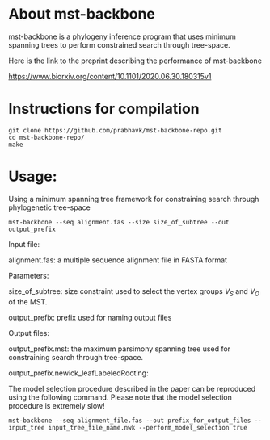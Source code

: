 # About mst-backbone

mst-backbone is a phylogeny inference program that uses minimum spanning trees to perform constrained search through tree-space. 

Here is the link to the preprint describing the performance of mst-backbone 

https://www.biorxiv.org/content/10.1101/2020.06.30.180315v1

# Instructions for compilation 


```console
git clone https://github.com/prabhavk/mst-backbone-repo.git 
cd mst-backbone-repo/
make

```

# Usage: 

Using a minimum spanning tree framework for constraining search through phylogenetic tree-space

```console
mst-backbone --seq alignment.fas --size size_of_subtree --out output_prefix
```
Input file:

alignment.fas: a multiple sequence alignment file in FASTA format

Parameters:

size_of_subtree: size constraint used to select the vertex groups $V_S$ and $V_O$ of the MST.

output_prefix: prefix used for naming output files

Output files:

output_prefix.mst: the maximum parsimony spanning tree used for constraining search through tree-space. 

output_prefix.newick_leafLabeledRooting: 


The model selection procedure described in the paper can be reproduced using the following command. Please note that the model selection procedure is extremely slow!

```console
mst-backbone --seq alignment_file.fas --out prefix_for_output_files --input_tree input_tree_file_name.nwk --perform_model_selection true 
```
